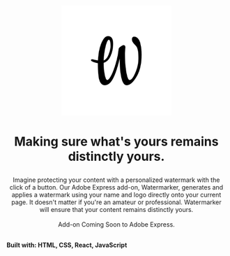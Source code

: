 <p align="center">
<img src= "https://raw.githubusercontent.com/lenhatdangkhoa/ugahacks9/main/src/transparent.png"
     width="50%"
     height="50%"
     alt="Logo of Watermarker"
     />
  <h1 align ="center">
  Making sure what's yours remains distinctly yours.
</p>
  </h1>
  </p>
<p align="center">
Imagine protecting your content with a personalized watermark with the click of a button. Our Adobe Express add-on, Watermarker, generates and applies a watermark using your name and logo directly onto your current page. It doesn't matter if you're an amateur or professional. Watermarker will ensure that your content remains distinctly yours.
  <br>
  <br>
 Add-on Coming Soon to Adobe Express.
<h2></h2>
</p>


**Built with: HTML, CSS, React, JavaScript**
